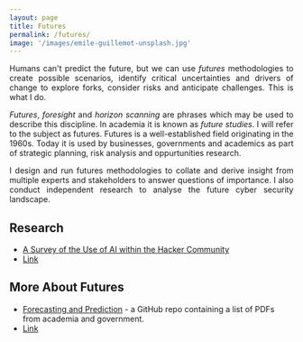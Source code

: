 ```yaml
---
layout: page
title: Futures
permalink: /futures/
image: '/images/emile-guillemot-unsplash.jpg'
---
```


<style>p { text-align: justify; }</style>

Humans can't predict the future, but we can use *futures* methodologies to create possible scenarios, identify critical uncertainties and drivers of change to explore forks, consider risks and anticipate challenges. This is what I do.

*Futures*, *foresight* and *horizon scanning* are phrases which may be used to describe this discipline. In academia it is known as *future studies*. I will refer to the subject as futures. Futures is a well-established field originating in the 1960s. Today it is used by businesses, governments and academics as part of strategic planning, risk analysis and oppurtunities research.

I design and run futures methodologies to collate and derive insight from multiple experts and stakeholders to answer questions of importance. I also conduct independent research to analyse the future cyber security landscape.

## Research

* <a href="" target="_blank">A Survey of the Use of AI within the Hacker Community</a>
* <a href="" target="_blank">Link</a>

## More About Futures

* <a href="https://github.com/krisbolton/Forecasting-and-Prediction" target="_blank">Forecasting and Prediction</a> - a GitHub repo containing a list of PDFs from academia and government.
* <a href="" target="_blank">Link</a>